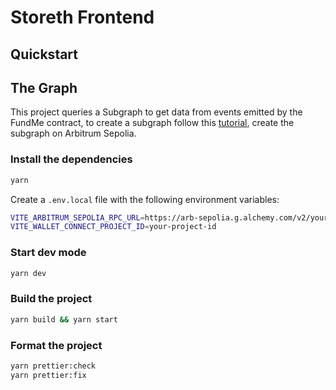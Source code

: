 # Storeth Frontend

## Quickstart

## The Graph

This project queries a Subgraph to get data from events emitted by the FundMe contract, to create a subgraph follow this [tutorial](https://thegraph.com/docs/en/deploying/subgraph-studio/), create the subgraph on Arbitrum Sepolia.

### Install the dependencies

```bash
yarn
```

Create a `.env.local` file with the following environment variables:

```bash
VITE_ARBITRUM_SEPOLIA_RPC_URL=https://arb-sepolia.g.alchemy.com/v2/your-api-key
VITE_WALLET_CONNECT_PROJECT_ID=your-project-id
```

### Start dev mode

```bash
yarn dev
```

### Build the project

```bash
yarn build && yarn start
```

### Format the project

```bash
yarn prettier:check
yarn prettier:fix
```

